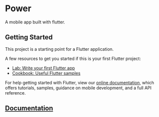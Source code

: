 # Power

A mobile app built with flutter.
## Getting Started

This project is a starting point for a Flutter application.

A few resources to get you started if this is your first Flutter project:

- [Lab: Write your first Flutter app](https://flutter.dev/docs/get-started/codelab)
- [Cookbook: Useful Flutter samples](https://flutter.dev/docs/cookbook)

For help getting started with Flutter, view our
[online documentation](https://flutter.dev/docs), which offers tutorials,
samples, guidance on mobile development, and a full API reference.

## [Documentation](https://docs.google.com/document/d/1VCQP1HlTpSNW29BmjgYvR5UyEgLfK0ehHhMj4J3Olrk/edit?usp=sharing)
